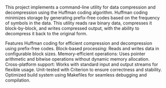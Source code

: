 This project implements a command-line utility for data compression and decompression using the Huffman coding algorithm. Huffman coding minimizes storage by generating prefix-free codes based on the frequency of symbols in the data. This utility reads raw binary data, compresses it block-by-block, and writes compressed output, with the ability to decompress it back to the original form.

Features
Huffman coding for efficient compression and decompression using prefix-free codes.
Block-based processing: Reads and writes data in configurable block sizes.
Memory-efficient operations: Uses pointer arithmetic and bitwise operations without dynamic memory allocation.
Cross-platform support: Works with standard input and output streams for flexible usage.
Unit-tested with Criterion to ensure correctness and stability.
Optimized build system using Makefiles for seamless debugging and compilation.
